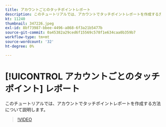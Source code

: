 ```yaml
---
title: アカウントごとのタッチポイントレポート
description: このチュートリアルでは、アカウントでタッチポイントレポートを作成する方法について説明します。
kt: 11240
thumbnail: 347226.jpeg
exl-id: 8bf73987-bbee-4496-a868-6f3a21b5477b
source-git-commit: 0a45382a29ced6f15569c578f1e634caa0b359b7
workflow-type: tm+mt
source-wordcount: '32'
ht-degree: 0%

---
```


# [!UICONTROL アカウントごとのタッチポイント] レポート

このチュートリアルでは、アカウントでタッチポイントレポートを作成する方法について説明します。

>[!VIDEO](https://video.tv.adobe.com/v/347226/?quality=12&learn=on)
